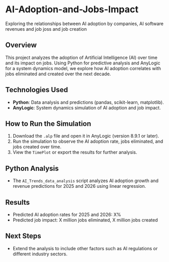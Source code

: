 # AI-Adoption-and-Jobs-Impact
Exploring the relationships between AI adoption by companies, AI software revenues and job joss and job creation

## Overview
This project analyzes the adoption of Artificial Intelligence (AI) over time and its impact on jobs. Using Python for predictive analysis and AnyLogic for a system dynamics model, we explore how AI adoption correlates with jobs eliminated and created over the next decade.

## Technologies Used
- **Python**: Data analysis and predictions (pandas, scikit-learn, matplotlib).
- **AnyLogic**: System dynamics simulation of AI adoption and job impact.

## How to Run the Simulation
1. Download the `.alp` file and open it in AnyLogic (version  8.9.1 or later).
2. Run the simulation to observe the AI adoption rate, jobs eliminated, and jobs created over time.
3. View the `TimePlot` or export the results for further analysis.

## Python Analysis
- The `AI_Trends_data_analysis` script analyzes AI adoption growth and revenue predictions for 2025 and 2026 using linear regression.

## Results
- Predicted AI adoption rates for 2025 and 2026: X%
- Predicted job impact: X million jobs eliminated, X million jobs created

## Next Steps
- Extend the analysis to include other factors such as AI regulations or different industry sectors.

